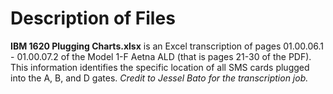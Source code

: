 # Description of Files

**IBM 1620 Plugging Charts.xlsx** is an Excel transcription of 
pages 01.00.06.1 - 01.00.07.2 of the Model 1-F Aetna ALD (that is pages 21-30 of the PDF). This 
information identifies the specific location of all SMS cards plugged into the A, B, and D gates.  _Credit to Jessel Bato for the transcription job._


